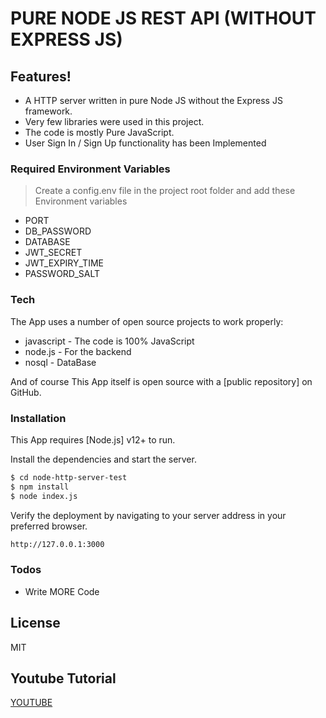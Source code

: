 # PURE NODE JS REST API (WITHOUT EXPRESS JS) 


## Features!

- A HTTP server written in pure Node JS without the Express JS framework.
- Very few libraries were used in this project.
- The code is mostly Pure JavaScript.
- User Sign In / Sign Up functionality has been Implemented


### Required Environment Variables
>Create a config.env file in the project root folder and add these Environment variables
- PORT
- DB_PASSWORD
- DATABASE
- JWT_SECRET
- JWT_EXPIRY_TIME
- PASSWORD_SALT



### Tech

The App uses a number of open source projects to work properly:

* javascript - The code is 100% JavaScript
* node.js - For the backend
* nosql - DataBase 



And of course This App itself is open source with a [public repository]
 on GitHub.

### Installation

This App requires [Node.js] v12+ to run.

Install the dependencies and start the server.

```sh
$ cd node-http-server-test
$ npm install
$ node index.js
```

Verify the deployment by navigating to your server address in your preferred browser.

```sh
http://127.0.0.1:3000
```



### Todos

 - Write MORE Code

License
----

MIT

## Youtube Tutorial
[YOUTUBE](https://www.youtube.com/watch?v=kJtiUn-AvG0)

